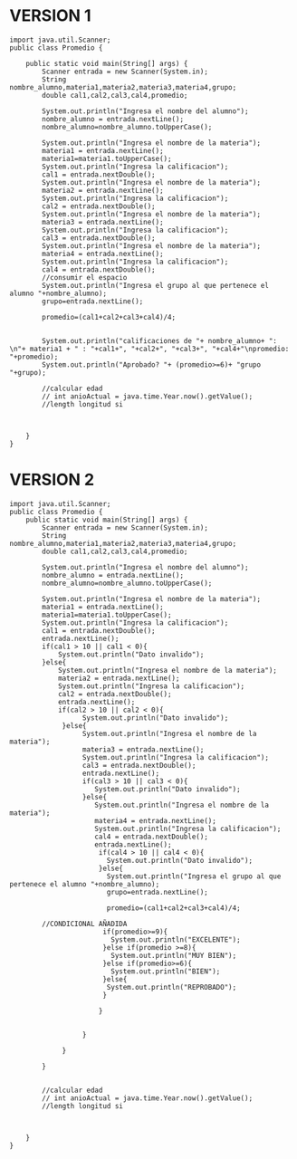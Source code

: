 # VERSION 1 

    import java.util.Scanner;
    public class Promedio {
    
        public static void main(String[] args) {
            Scanner entrada = new Scanner(System.in);
            String nombre_alumno,materia1,materia2,materia3,materia4,grupo;
            double cal1,cal2,cal3,cal4,promedio;
            
            System.out.println("Ingresa el nombre del alumno");
            nombre_alumno = entrada.nextLine();
            nombre_alumno=nombre_alumno.toUpperCase();
            
            System.out.println("Ingresa el nombre de la materia");
            materia1 = entrada.nextLine();
            materia1=materia1.toUpperCase();
            System.out.println("Ingresa la calificacion");
            cal1 = entrada.nextDouble();
            System.out.println("Ingresa el nombre de la materia");
            materia2 = entrada.nextLine();
            System.out.println("Ingresa la calificacion");
            cal2 = entrada.nextDouble();
            System.out.println("Ingresa el nombre de la materia");
            materia3 = entrada.nextLine();
            System.out.println("Ingresa la calificacion");
            cal3 = entrada.nextDouble();
            System.out.println("Ingresa el nombre de la materia");
            materia4 = entrada.nextLine();
            System.out.println("Ingresa la calificacion");
            cal4 = entrada.nextDouble();
            //consumir el espacio
            System.out.println("Ingresa el grupo al que pertenece el alumno "+nombre_alumno);
            grupo=entrada.nextLine();
            
            promedio=(cal1+cal2+cal3+cal4)/4;
            
            
            System.out.println("calificaciones de "+ nombre_alumno+ ": \n"+ materia1 + " : "+cal1+", "+cal2+", "+cal3+", "+cal4+"\npromedio: "+promedio);
            System.out.println("Aprobado? "+ (promedio>=6)+ "grupo "+grupo);
            
            //calcular edad
            // int anioActual = java.time.Year.now().getValue();
            //length longitud si
            
         
            
        }
    }

# VERSION 2
    
    import java.util.Scanner;
    public class Promedio {
        public static void main(String[] args) {
            Scanner entrada = new Scanner(System.in);
            String nombre_alumno,materia1,materia2,materia3,materia4,grupo;
            double cal1,cal2,cal3,cal4,promedio;
            
            System.out.println("Ingresa el nombre del alumno");
            nombre_alumno = entrada.nextLine();
            nombre_alumno=nombre_alumno.toUpperCase();
            
            System.out.println("Ingresa el nombre de la materia");
            materia1 = entrada.nextLine();
            materia1=materia1.toUpperCase();
            System.out.println("Ingresa la calificacion");
            cal1 = entrada.nextDouble();
            entrada.nextLine();
            if(cal1 > 10 || cal1 < 0){
                System.out.println("Dato invalido");
            }else{
                System.out.println("Ingresa el nombre de la materia");
                materia2 = entrada.nextLine();
                System.out.println("Ingresa la calificacion");
                cal2 = entrada.nextDouble();
                entrada.nextLine();
                if(cal2 > 10 || cal2 < 0){
                      System.out.println("Dato invalido");
                 }else{
                      System.out.println("Ingresa el nombre de la materia");
                      materia3 = entrada.nextLine();
                      System.out.println("Ingresa la calificacion");
                      cal3 = entrada.nextDouble();
                      entrada.nextLine();
                      if(cal3 > 10 || cal3 < 0){
                         System.out.println("Dato invalido");
                      }else{
                         System.out.println("Ingresa el nombre de la materia");
                         materia4 = entrada.nextLine();
                         System.out.println("Ingresa la calificacion");
                         cal4 = entrada.nextDouble();
                         entrada.nextLine();
                          if(cal4 > 10 || cal4 < 0){
                            System.out.println("Dato invalido");
                          }else{
                            System.out.println("Ingresa el grupo al que pertenece el alumno "+nombre_alumno);
                            grupo=entrada.nextLine();
            
                            promedio=(cal1+cal2+cal3+cal4)/4;
            
            //CONDICIONAL AÑADIDA
                           if(promedio>=9){
                             System.out.println("EXCELENTE");
                           }else if(promedio >=8){
                             System.out.println("MUY BIEN");
                           }else if(promedio>=6){
                             System.out.println("BIEN");
                           }else{
                            System.out.println("REPROBADO");
                           }
                            
                          }
    
                         
                      }
                      
                 }
               
            }
            
            
            //calcular edad
            // int anioActual = java.time.Year.now().getValue();
            //length longitud si
            
         
            
        }
    }


